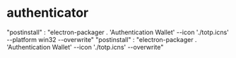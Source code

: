 # authenticator

"postinstall" : "electron-packager . 'Authentication Wallet' --icon  './totp.icns' --platform win32 --overwrite"
"postinstall" : "electron-packager . 'Authentication Wallet' --icon  './totp.icns' --overwrite"

